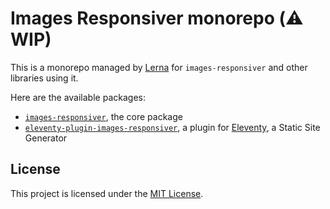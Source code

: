 # Images Responsiver monorepo (⚠️ WIP)

This is a monorepo managed by [Lerna](https://lerna.js.org/) for `images-responsiver` and other libraries using it.

Here are the available packages:

- [`images-responsiver`](./packages/images-responsiver/), the core package
- [`eleventy-plugin-images-responsiver`](./packages/eleventy-plugin-images-responsiver/), a plugin for [Eleventy](https://11ty.dev), a Static Site Generator

## License

This project is licensed under the [MIT License](LICENSE.md).
